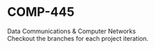 # COMP-445
Data Communications &amp; Computer Networks 
<br>
Checkout the branches for each project iteration.
